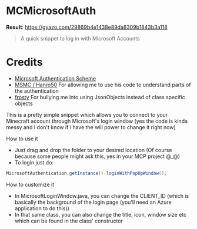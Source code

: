 # MCMicrosoftAuth

**Result**: https://gyazo.com/29869b4e1438e89da8309b1843b3a118

> A quick snippet to log in with Microsoft Accounts

# Credits
  - [Microsoft Authentication Scheme](https://wiki.vg/Microsoft_Authentication_Scheme)
  - [MSMC / Hanro50](https://github.com/Hanro50) For allowing me to use his code to understand parts of the authentication
  - [frosty](https://github.com/egirlfrosty) For bullying me into using JsonObjects instead of class specific objects
  
This is a pretty simple snippet which allows you to connect to your Minecraft account through Microsoft's login window
(yes the code is kinda messy and I don't know if i have the will power to change it right now)
  
How to use it
- Just drag and drop the folder to your desired location (Of course because some people might ask this, yes in your MCP project @_@)
- To login just do:

```java
MicrosoftAuthentication.getInstance().loginWithPopUpWindow();
```

How to customize it
- In MicrosoftLoginWindow.java, you can change the CLIENT_ID (which is basically the background of the login page (you'll need an Azure application to do this))
- In that same class, you can also change the title, icon, window size etc which can be found in the class' constructor

